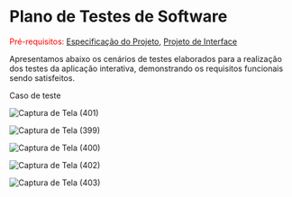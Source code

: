 # Plano de Testes de Software

<span style="color:red">Pré-requisitos: <a href="2-Especificação do Projeto.md"> Especificação do Projeto</a></span>, <a href="3-Projeto de Interface.md"> Projeto de Interface</a>

Apresentamos abaixo os cenários de testes elaborados para a realização dos testes da aplicação interativa, demonstrando os requisitos funcionais sendo satisfeitos. 

 

Caso de teste 

![Captura de Tela (401)](https://user-images.githubusercontent.com/117127986/230655257-81a9bdd8-482b-4665-865c-f5691fa84613.png)

![Captura de Tela (399)](https://user-images.githubusercontent.com/117127986/230652889-3ccb142d-ba7e-41f8-b826-768579b38eb4.png)

![Captura de Tela (400)](https://user-images.githubusercontent.com/117127986/230653006-1c5a8365-11aa-47d8-a450-cd95313625fa.png)

![Captura de Tela (402)](https://user-images.githubusercontent.com/117127986/230655747-ff1ea18c-d215-4127-98bc-8673b3085e63.png)


![Captura de Tela (403)](https://user-images.githubusercontent.com/117127986/230656068-f7f2ab97-08ff-4efc-b2ba-7f0ef029df7f.png)



